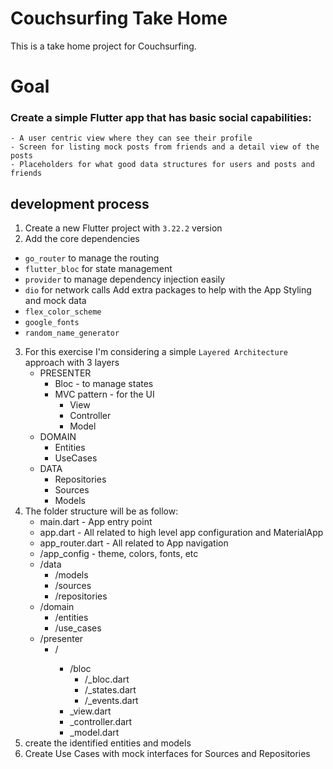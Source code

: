 # Couchsurfing Take Home

This is a take home project for Couchsurfing.

# Goal

### Create a simple Flutter app that has basic social capabilities:
```
- A user centric view where they can see their profile
- Screen for listing mock posts from friends and a detail view of the posts
- Placeholders for what good data structures for users and posts and friends
```

## development process

1. Create a new Flutter project with `3.22.2` version
2. Add the core dependencies
- `go_router` to manage the routing
- `flutter_bloc` for state management
- `provider` to manage dependency injection easily
- `dio` for network calls
Add extra packages to help with the App Styling and mock data
- `flex_color_scheme`
- `google_fonts`
- `random_name_generator`
3. For this exercise I'm considering a simple `Layered Architecture` approach with 3 layers
    - PRESENTER
      - Bloc - to manage states
      - MVC pattern - for the UI
        - View
        - Controller
        - Model
    - DOMAIN
      - Entities
      - UseCases
    - DATA
      - Repositories
      - Sources
      - Models
4. The folder structure will be as follow:
    - main.dart - App entry point
    - app.dart - All related to high level app configuration and MaterialApp
    - app_router.dart - All related to App navigation
    - /app_config - theme, colors, fonts, etc
    - /data
      - /models
      - /sources
      - /repositories
    - /domain
      - /entities
      - /use_cases
    - /presenter
      - /<feature>
        - /bloc
          - /<feature>_bloc.dart
          - /<feature>_states.dart
          - /<feature>_events.dart
        - <feature>_view.dart
        - <feature>_controller.dart
        - <feature>_model.dart
5. create the identified entities and models
6. Create Use Cases with mock interfaces for Sources and Repositories
